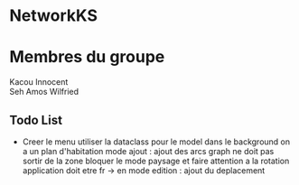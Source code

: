 # NetworkKS
# Membres du groupe
 Kacou Innocent  
 Seh Amos Wilfried
## Todo List
- Creer le menu
utiliser la dataclass pour le model
dans le background on a un plan d'habitation
mode ajout : ajout des arcs
graph ne doit pas sortir de la zone
bloquer le mode paysage et faire attention a la rotation
application doit etre fr -> en
mode edition : ajout du deplacement